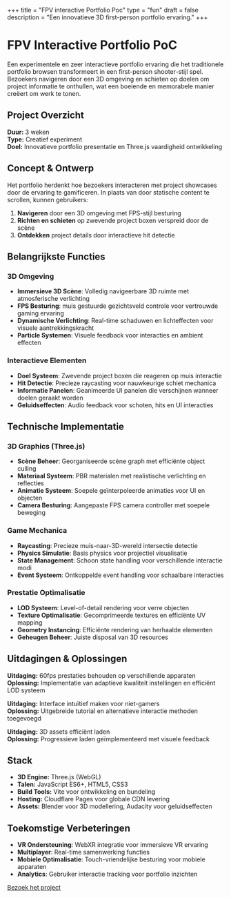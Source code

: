 +++
title = "FPV interactive Portfolio Poc"
type = "fun"
draft = false
description = "Een innovatieve 3D first-person portfolio ervaring."
+++

# FPV Interactive Portfolio PoC

Een experimentele en zeer interactieve portfolio ervaring die het traditionele portfolio browsen transformeert in een first-person shooter-stijl spel. Bezoekers navigeren door een 3D omgeving en schieten op doelen om project informatie te onthullen, wat een boeiende en memorabele manier creëert om werk te tonen.

## Project Overzicht

**Duur:** 3 weken  
**Type:** Creatief experiment  
**Doel:** Innovatieve portfolio presentatie en Three.js vaardigheid ontwikkeling

## Concept & Ontwerp

Het portfolio herdenkt hoe bezoekers interacteren met project showcases door de ervaring te gamificeren. In plaats van door statische content te scrollen, kunnen gebruikers:

1. **Navigeren** door een 3D omgeving met FPS-stijl besturing
2. **Richten en schieten** op zwevende project boxen verspreid door de scène
3. **Ontdekken** project details door interactieve hit detectie

## Belangrijkste Functies

### 3D Omgeving
- **Immersieve 3D Scène**: Volledig navigeerbare 3D ruimte met atmosferische verlichting
- **FPS Besturing**: muis gestuurde gezichtsveld controle voor vertrouwde gaming ervaring
- **Dynamische Verlichting**: Real-time schaduwen en lichteffecten voor visuele aantrekkingskracht
- **Particle Systemen**: Visuele feedback voor interacties en ambient effecten

### Interactieve Elementen
- **Doel Systeem**: Zwevende project boxen die reageren op muis interactie
- **Hit Detectie**: Precieze raycasting voor nauwkeurige schiet mechanica
- **Informatie Panelen**: Geanimeerde UI panelen die verschijnen wanneer doelen geraakt worden
- **Geluidseffecten**: Audio feedback voor schoten, hits en UI interacties

## Technische Implementatie

### 3D Graphics (Three.js)
- **Scène Beheer**: Georganiseerde scène graph met efficiënte object culling
- **Materiaal Systeem**: PBR materialen met realistische verlichting en reflecties
- **Animatie Systeem**: Soepele geïnterpoleerde animaties voor UI en objecten
- **Camera Besturing**: Aangepaste FPS camera controller met soepele beweging

### Game Mechanica
- **Raycasting**: Precieze muis-naar-3D-wereld intersectie detectie
- **Physics Simulatie**: Basis physics voor projectiel visualisatie
- **State Management**: Schoon state handling voor verschillende interactie modi
- **Event Systeem**: Ontkoppelde event handling voor schaalbare interacties

### Prestatie Optimalisatie
- **LOD Systeem**: Level-of-detail rendering voor verre objecten
- **Texture Optimalisatie**: Gecomprimeerde textures en efficiënte UV mapping
- **Geometry Instancing**: Efficiënte rendering van herhaalde elementen
- **Geheugen Beheer**: Juiste disposal van 3D resources

## Uitdagingen & Oplossingen

**Uitdaging:** 60fps prestaties behouden op verschillende apparaten  
**Oplossing:** Implementatie van adaptieve kwaliteit instellingen en efficiënt LOD systeem

**Uitdaging:** Interface intuïtief maken voor niet-gamers  
**Oplossing:** Uitgebreide tutorial en alternatieve interactie methoden toegevoegd

**Uitdaging:** 3D assets efficiënt laden  
**Oplossing:** Progressieve laden geïmplementeerd met visuele feedback


## Stack
- **3D Engine:** Three.js (WebGL)
- **Talen:** JavaScript ES6+, HTML5, CSS3
- **Build Tools:** Vite voor ontwikkeling en bundeling
- **Hosting:** Cloudflare Pages voor globale CDN levering
- **Assets:** Blender voor 3D modellering, Audacity voor geluidseffecten

## Toekomstige Verbeteringen

- **VR Ondersteuning**: WebXR integratie voor immersieve VR ervaring
- **Multiplayer**: Real-time samenwerking functies
- **Mobiele Optimalisatie**: Touch-vriendelijke besturing voor mobiele apparaten
- **Analytics**: Gebruiker interactie tracking voor portfolio inzichten

[Bezoek het project](https://jo-qu.pages.dev/)

